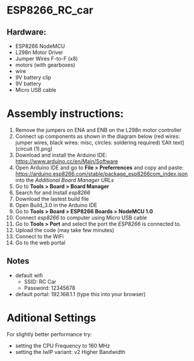 # ESP8266_RC_car


## Hardware:
* ESP8266 NodeMCU
* L298n Motor Driver
* Jumper Wires F-to-F (x8)
* motors (with gearboxes)
* wire
* 9V battery clip
* 9V battery
* Micro USB cable

# Assembly instructions:
1. Remove the jumpers on ENA and ENB on the L298n motor controller
1. Connect up components as shown in the diagram below (red wires: jumper wires, black wires: misc, circles: soldering required)
![Alt text](circuit (1).png)
1. Download and install the Arduino IDE: https://www.arduino.cc/en/Main/Software
1. Open Arduino IDE and go to **File > Preferrences** and copy and paste: https://arduino.esp8266.com/stable/package_esp8266com_index.json into the _Additional Board Manager URLs_
1. Go to **Tools > Board > Board Manager**
1. Search for and Install _esp8266_
1. Download the lastest build file
1. Open Build_3.0 in the Arduino IDE
1. Go to **Tools > Board > ESP8266 Boards > NodeMCU 1.0**
1. Connect _esp8266_ to computer using Micro USB cable
1. Go to **Tools > Port** and select the port the _ESP8266_ is connected to. 
1. Upload the code (may take few minutes)
1. Connect to the WiFi
1. Go to the web portal

## Notes
* default wifi
  * SSID: RC Car
  * Password: 12345678
* default portal: 192.168.1.1 (type this into your browser)

# Aditional Settings
For slightly better performance try:
* setting the CPU Frequency to 160 MHz
* setting the IwIP variant: v2 Higher Bandwidth
